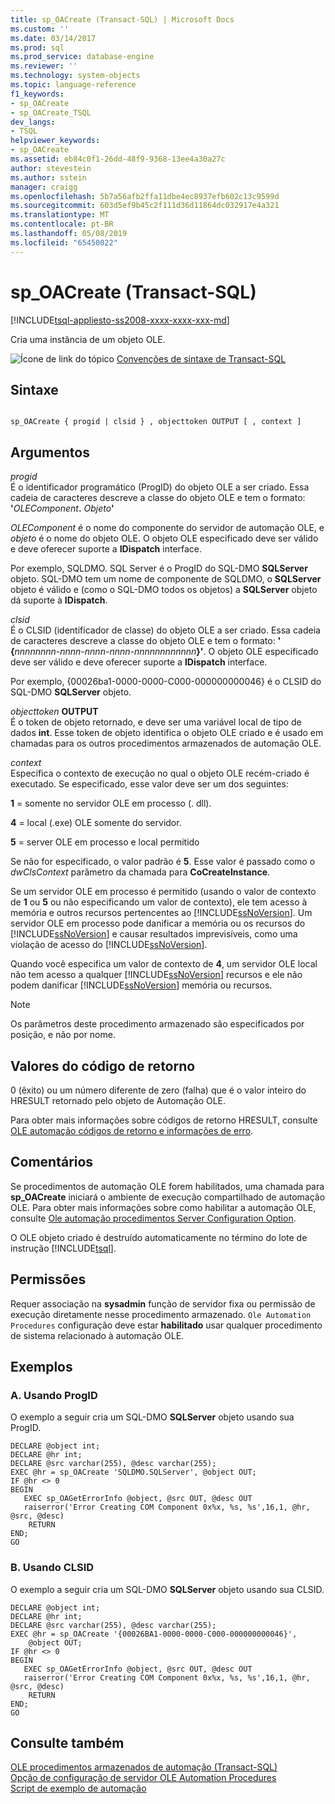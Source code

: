 ```yaml
---
title: sp_OACreate (Transact-SQL) | Microsoft Docs
ms.custom: ''
ms.date: 03/14/2017
ms.prod: sql
ms.prod_service: database-engine
ms.reviewer: ''
ms.technology: system-objects
ms.topic: language-reference
f1_keywords:
- sp_OACreate
- sp_OACreate_TSQL
dev_langs:
- TSQL
helpviewer_keywords:
- sp_OACreate
ms.assetid: eb84c0f1-26dd-48f9-9368-13ee4a30a27c
author: stevestein
ms.author: sstein
manager: craigg
ms.openlocfilehash: 5b7a56afb2ffa11dbe4ec8937efb602c13c9599d
ms.sourcegitcommit: 603d5ef9b45c2f111d36d11864dc032917e4a321
ms.translationtype: MT
ms.contentlocale: pt-BR
ms.lasthandoff: 05/08/2019
ms.locfileid: "65450022"
---
```

# <a name="spoacreate-transact-sql"></a>sp_OACreate (Transact-SQL)
[!INCLUDE[tsql-appliesto-ss2008-xxxx-xxxx-xxx-md](../../includes/tsql-appliesto-ss2008-xxxx-xxxx-xxx-md.md)]

  Cria uma instância de um objeto OLE.  
  
 ![Ícone de link do tópico](../../database-engine/configure-windows/media/topic-link.gif "Ícone de link do tópico") [Convenções de sintaxe de Transact-SQL](../../t-sql/language-elements/transact-sql-syntax-conventions-transact-sql.md)  
  
## <a name="syntax"></a>Sintaxe  
  
```  
  
sp_OACreate { progid | clsid } , objecttoken OUTPUT [ , context ]   
```  
  
## <a name="arguments"></a>Argumentos  
 *progid*  
 É o identificador programático (ProgID) do objeto OLE a ser criado. Essa cadeia de caracteres descreve a classe do objeto OLE e tem o formato: **'**_OLEComponent_**.** _Objeto_**'**  
  
 *OLEComponent* é o nome do componente do servidor de automação OLE, e *objeto* é o nome do objeto OLE. O objeto OLE especificado deve ser válido e deve oferecer suporte a **IDispatch** interface.  
  
 Por exemplo, SQLDMO. SQL Server é o ProgID do SQL-DMO **SQLServer** objeto. SQL-DMO tem um nome de componente de SQLDMO, o **SQLServer** objeto é válido e (como o SQL-DMO todos os objetos) a **SQLServer** objeto dá suporte à **IDispatch**.  
  
 *clsid*  
 É o CLSID (identificador de classe) do objeto OLE a ser criado. Essa cadeia de caracteres descreve a classe do objeto OLE e tem o formato: **' {**_nnnnnnnn-nnnn-nnnn-nnnn-nnnnnnnnnnnn_**}'**. O objeto OLE especificado deve ser válido e deve oferecer suporte a **IDispatch** interface.  
  
 Por exemplo, {00026ba1-0000-0000-C000-000000000046} é o CLSID do SQL-DMO **SQLServer** objeto.  
  
 _objecttoken_ **OUTPUT**  
 É o token de objeto retornado, e deve ser uma variável local de tipo de dados **int**. Esse token de objeto identifica o objeto OLE criado e é usado em chamadas para os outros procedimentos armazenados de automação OLE.  
  
 *context*  
 Especifica o contexto de execução no qual o objeto OLE recém-criado é executado. Se especificado, esse valor deve ser um dos seguintes:  
  
 **1** = somente no servidor OLE em processo (. dll).  
  
 **4** = local (.exe) OLE somente do servidor.  
  
 **5** = server OLE em processo e local permitido  
  
 Se não for especificado, o valor padrão é **5**. Esse valor é passado como o *dwClsContext* parâmetro da chamada para **CoCreateInstance**.  
  
 Se um servidor OLE em processo é permitido (usando o valor de contexto de **1** ou **5** ou não especificando um valor de contexto), ele tem acesso à memória e outros recursos pertencentes ao [!INCLUDE[ssNoVersion](../../includes/ssnoversion-md.md)]. Um servidor OLE em processo pode danificar a memória ou os recursos do [!INCLUDE[ssNoVersion](../../includes/ssnoversion-md.md)] e causar resultados imprevisíveis, como uma violação de acesso do [!INCLUDE[ssNoVersion](../../includes/ssnoversion-md.md)].  
  
 Quando você especifica um valor de contexto de **4**, um servidor OLE local não tem acesso a qualquer [!INCLUDE[ssNoVersion](../../includes/ssnoversion-md.md)] recursos e ele não podem danificar [!INCLUDE[ssNoVersion](../../includes/ssnoversion-md.md)] memória ou recursos.  
  
> [!NOTE]  
>  Os parâmetros deste procedimento armazenado são especificados por posição, e não por nome.  
  
## <a name="return-code-values"></a>Valores do código de retorno  
 0 (êxito) ou um número diferente de zero (falha) que é o valor inteiro do HRESULT retornado pelo objeto de Automação OLE.  
  
 Para obter mais informações sobre códigos de retorno HRESULT, consulte [OLE automação códigos de retorno e informações de erro](../../relational-databases/stored-procedures/ole-automation-return-codes-and-error-information.md).  
  
## <a name="remarks"></a>Comentários  
 Se procedimentos de automação OLE forem habilitados, uma chamada para **sp_OACreate** iniciará o ambiente de execução compartilhado de automação OLE. Para obter mais informações sobre como habilitar a automação OLE, consulte [Ole automação procedimentos Server Configuration Option](../../database-engine/configure-windows/ole-automation-procedures-server-configuration-option.md).  
  
 O OLE objeto criado é destruído automaticamente no término do lote de instrução [!INCLUDE[tsql](../../includes/tsql-md.md)].  
  
## <a name="permissions"></a>Permissões  
 Requer associação na **sysadmin** função de servidor fixa ou permissão de execução diretamente nesse procedimento armazenado. `Ole Automation Procedures` configuração deve estar **habilitado** usar qualquer procedimento de sistema relacionado à automação OLE.  
  
## <a name="examples"></a>Exemplos  
  
### <a name="a-using-progid"></a>A. Usando ProgID  
 O exemplo a seguir cria um SQL-DMO **SQLServer** objeto usando sua ProgID.  
  
```  
DECLARE @object int;  
DECLARE @hr int;  
DECLARE @src varchar(255), @desc varchar(255);  
EXEC @hr = sp_OACreate 'SQLDMO.SQLServer', @object OUT;  
IF @hr <> 0  
BEGIN  
   EXEC sp_OAGetErrorInfo @object, @src OUT, @desc OUT   
   raiserror('Error Creating COM Component 0x%x, %s, %s',16,1, @hr, @src, @desc)  
    RETURN  
END;  
GO  
```  
  
### <a name="b-using-clsid"></a>B. Usando CLSID  
 O exemplo a seguir cria um SQL-DMO **SQLServer** objeto usando sua CLSID.  
  
```  
DECLARE @object int;  
DECLARE @hr int;  
DECLARE @src varchar(255), @desc varchar(255);  
EXEC @hr = sp_OACreate '{00026BA1-0000-0000-C000-000000000046}',  
    @object OUT;  
IF @hr <> 0  
BEGIN  
   EXEC sp_OAGetErrorInfo @object, @src OUT, @desc OUT   
   raiserror('Error Creating COM Component 0x%x, %s, %s',16,1, @hr, @src, @desc)  
    RETURN  
END;  
GO  
```  
  
## <a name="see-also"></a>Consulte também  
 [OLE procedimentos armazenados de automação &#40;Transact-SQL&#41;](../../relational-databases/system-stored-procedures/ole-automation-stored-procedures-transact-sql.md)   
 [Opção de configuração de servidor OLE Automation Procedures](../../database-engine/configure-windows/ole-automation-procedures-server-configuration-option.md)   
 [Script de exemplo de automação](../../relational-databases/stored-procedures/ole-automation-sample-script.md)  
  
  
